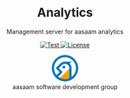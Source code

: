 <div align="center">
  <h1>
    Analytics
  </h1>
  <p>
    Management server for aasaam analytics
  </p>
  <p>
    <a href="https://github.com/aasaam/analytics/actions/workflows/test.yml" target="_blank">
      <img src="https://github.com/aasaam/analytics/actions/workflows/test.yml/badge.svg" alt="Test" />
    </a>
    <a href="https://github.com/aasaam/analytics/blob/master/LICENSE">
      <img alt="License" src="https://img.shields.io/github/license/aasaam/analytics">
    </a>
  </p>
</div>

<div>
  <p align="center">
    <img alt="aasaam software development group" width="64" src="https://raw.githubusercontent.com/aasaam/information/master/logo/aasaam.svg">
    <br />
    aasaam software development group
  </p>
</div>
